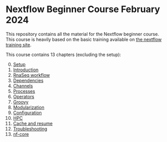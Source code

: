 # Nextflow Beginner Course February 2024

This repository contains all the material for the Nextflow beginner course. This course is heavily based on the basic training available on [the nextflow training site](https://training.nextflow.io/basic_training/).

This course contains 13 chapters (excluding the setup):

0. [Setup](chapter00_setup/)
1. [Introduction](chapter01_introduction)
2. [RnaSeq workflow](chapter02_rnaseq_workflow)
3. [Dependencies](chapter03_dependencies)
4. [Channels](chapter04_channels)
5. [Processes](chapter05_processes)
6. [Operators](chapter06_operators)
7. [Groovy](chapter07_groovy)
8. [Modularization](chapter08_modularization)
9. [Configuration](chapter09_configuration)
10. [HPC](chapter10_hpc)
11. [Cache and resume](chapter11_cache_resume)
12. [Troubleshooting](chapter12_troubleshooting)
13. [nf-core](chapter13_nfcore)
